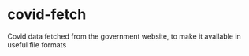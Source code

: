 # covid-fetch
Covid data fetched from the government website, to make it available in useful file formats
